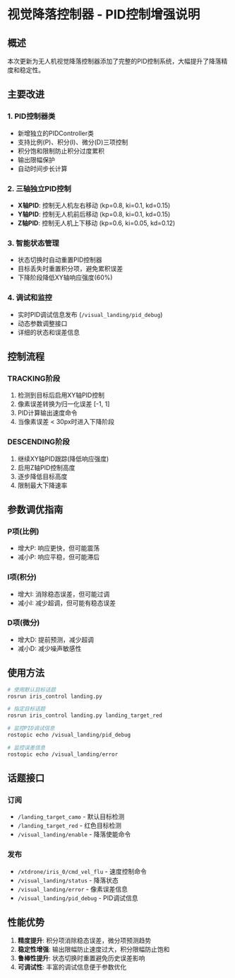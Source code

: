 # 视觉降落控制器 - PID控制增强说明

## 概述
本次更新为无人机视觉降落控制器添加了完整的PID控制系统，大幅提升了降落精度和稳定性。

## 主要改进

### 1. PID控制器类
- 新增独立的PIDController类
- 支持比例(P)、积分(I)、微分(D)三项控制
- 积分饱和限制防止积分过度累积
- 输出限幅保护
- 自动时间步长计算

### 2. 三轴独立PID控制
- **X轴PID**: 控制无人机左右移动 (kp=0.8, ki=0.1, kd=0.15)
- **Y轴PID**: 控制无人机前后移动 (kp=0.8, ki=0.1, kd=0.15)  
- **Z轴PID**: 控制无人机上下移动 (kp=0.6, ki=0.05, kd=0.12)

### 3. 智能状态管理
- 状态切换时自动重置PID控制器
- 目标丢失时重置积分项，避免累积误差
- 下降阶段降低XY轴响应强度(60%)

### 4. 调试和监控
- 实时PID调试信息发布 (`/visual_landing/pid_debug`)
- 动态参数调整接口
- 详细的状态和误差信息

## 控制流程

### TRACKING阶段
1. 检测到目标后启用XY轴PID控制
2. 像素误差转换为归一化误差 [-1, 1]
3. PID计算输出速度命令
4. 当像素误差 < 30px时进入下降阶段

### DESCENDING阶段  
1. 继续XY轴PID跟踪(降低响应强度)
2. 启用Z轴PID控制高度
3. 逐步降低目标高度
4. 限制最大下降速率

## 参数调优指南

### P项(比例)
- 增大P: 响应更快，但可能震荡
- 减小P: 响应平稳，但可能滞后

### I项(积分)  
- 增大I: 消除稳态误差，但可能过调
- 减小I: 减少超调，但可能有稳态误差

### D项(微分)
- 增大D: 提前预测，减少超调
- 减小D: 减少噪声敏感性

## 使用方法

```bash
# 使用默认目标话题
rosrun iris_control landing.py

# 指定目标话题
rosrun iris_control landing.py landing_target_red

# 监控PID调试信息
rostopic echo /visual_landing/pid_debug

# 监控误差信息
rostopic echo /visual_landing/error
```

## 话题接口

### 订阅
- `/landing_target_camo` - 默认目标检测
- `/landing_target_red` - 红色目标检测  
- `/visual_landing/enable` - 降落使能命令

### 发布
- `/xtdrone/iris_0/cmd_vel_flu` - 速度控制命令
- `/visual_landing/status` - 降落状态
- `/visual_landing/error` - 像素误差信息
- `/visual_landing/pid_debug` - PID调试信息

## 性能优势

1. **精度提升**: 积分项消除稳态误差，微分项预测趋势
2. **稳定性增强**: 输出限幅防止速度过大，积分限幅防止饱和
3. **鲁棒性提升**: 状态切换时重置避免历史误差影响
4. **可调试性**: 丰富的调试信息便于参数优化
